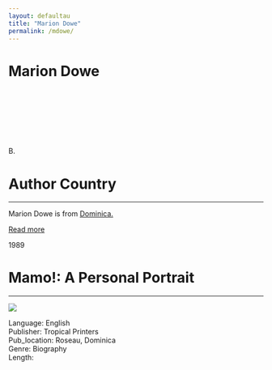 ```yaml
---
layout: defaultau
title: "Marion Dowe"
permalink: /mdowe/
---
```

<!-- partial:index.partial.html -->
<div class="content">
    <h1>Marion Dowe</h1>
    <div class="quote">
        <div><img src="" class="logo"></div>
    </div>
    <div class="timeline">
        <div style="padding-bottom:100px;"></div>
        <div class="block">
            <div class="date right"><p class="right">B. </p></div>
            <div class="dot"></div>
            <div class="left first">
            <div class="author_country">
                <h1>Author Country</h1><hr>
          <div class="aclocation">  <p>Marion Dowe is from <a href="http://localhost:4000/10">Dominica.</a></p></div>
              <div class="acreadmore">  <a href="#" target="_blank">Read more</a></div>
            </div>
            </div>
        </div>
        <div class="block">
            <div class="date left"><p class="left">1989</p></div>
            <div class="dot"></div>
            <div class="right">
                <h1>Mamo!: A Personal Portrait</h1><hr>
                <p><img src="IMAGE LINK"></p>
                <p>
                Language: English<br/>
                Publisher: Tropical Printers<br/>
                Pub_location: Roseau, Dominica<br/>
                Genre: Biography<br/>
                Length: <br/>                   </p>
            </div>
        </div>
  <!-- partial -->
  <script src='https://cdnjs.cloudflare.com/ajax/libs/jquery/3.1.1/jquery.min.js'></script><script  src="assets/js/authorscript.js"></script>
